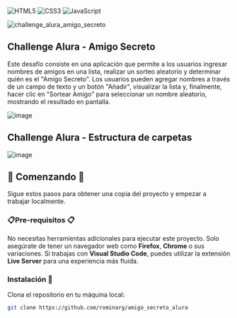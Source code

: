![HTML5](https://img.shields.io/badge/HTML5-Frontend-orange)
![CSS3](https://img.shields.io/badge/CSS3-Frontend-blue)
![JavaScript](https://img.shields.io/badge/JavaScript-Fullstack-yellow)

![challenge_alura_amigo_secreto](https://github.com/user-attachments/assets/c03ffa2e-90b3-4923-9f74-111adc9ceb65)


## Challenge Alura - Amigo Secreto

Este desafío consiste en una aplicación que permite a los usuarios ingresar nombres de amigos en una lista, realizar un sorteo aleatorio y determinar quién es el "Amigo Secreto". Los usuarios pueden agregar nombres a través de un campo de texto y un botón "Añadir", visualizar la lista y, finalmente, hacer clic en "Sortear Amigo" para seleccionar un nombre aleatorio, mostrando el resultado en pantalla.

![image](https://github.com/user-attachments/assets/f7171233-8144-48b6-a56e-90304b376d14)

## Challenge Alura - Estructura de carpetas
![image](https://github.com/user-attachments/assets/5a26226e-17a6-4e4b-a548-3389280032ff)


## 🚀  Comenzando 🚀  
Sigue estos pasos para obtener una copia del proyecto y empezar a trabajar localmente.  

### 📋Pre-requisitos 📋  
No necesitas herramientas adicionales para ejecutar este proyecto. Solo asegúrate de tener un navegador web como **Firefox**, **Chrome** o sus variaciones. Si trabajas con **Visual Studio Code**, puedes utilizar la extensión **Live Server** para una experiencia más fluida.  

### Instalación 🔧  
Clona el repositorio en tu máquina local:  

```bash
git clone https://github.com/rominarg/amigo_secreto_alura

